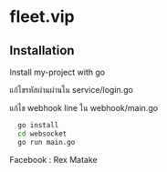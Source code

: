 # fleet.vip
## Installation

Install my-project with go

แก้ไขรหัสผ่านผ่านใน service/login.go 

แก้ไข webhook line ใน webhook/main.go 


```bash
  go install
  cd websocket
  go run main.go
```
    
Facebook : Rex Matake

